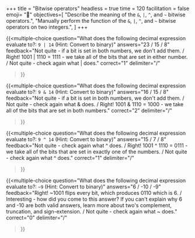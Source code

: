 +++
title = "Bitwise operators"
headless = true
time = 120
facilitation = false
emoji= "📖"
objectives=[
    "Describe the meaning of the `&`, `|`, `^`, and `~` bitwise operators.",
    "Manually perform the function of the `&`, `|`, `^`, and `~` bitwise operators on two integers.",
]
+++

{{<multiple-choice
question="What does the following decimal expression evaluate to?: `9 | 14` (Hint: Convert to binary)"
answers="23 / 15 / 8"
feedback="Not quite - if a bit is set in both numbers, we don't add them. / Right! 1001 | 1110 = 1111 - we take all of the bits that are set in either number. / Not quite - check again what | does."
correct="1"
delimiter="/"
>}}

{{<multiple-choice
question="What does the following decimal expression evaluate to?: `9 & 14` (Hint: Convert to binary)"
answers="16 / 15 / 8"
feedback="Not quite - if a bit is set in both numbers, we don't add them. / Not quite - check again what & does. / Right! 1001 & 1110 = 1000 - we take all of the bits that are set in both numbers."
correct="2"
delimiter="/"
>}}

{{<multiple-choice
question="What does the following decimal expression evaluate to?: `9 ^ 14` (Hint: Convert to binary)"
answers="15 / 7 / 8"
feedback="Not quite - check again what ^ does. / Right! 1001 ^ 1110 = 0111 - we take all of the bits that are set in exactly one of the numbers. / Not quite - check again what ^ does."
correct="1"
delimiter="/"
>}}

{{<multiple-choice
question="What does the following decimal expression evaluate to?: `~9` (Hint: Convert to binary)"
answers="6 / -10 / -9"
feedback="Right! ~1001 flips every bit, which produces 0110 which is 6. / Interesting - how did you come to this answer? If you can't explain why 6 and -10 are both valid answers, learn more about two's complement, truncation, and sign-extension. / Not quite - check again what ~ does."
correct="0"
delimiter="/"
>}}
